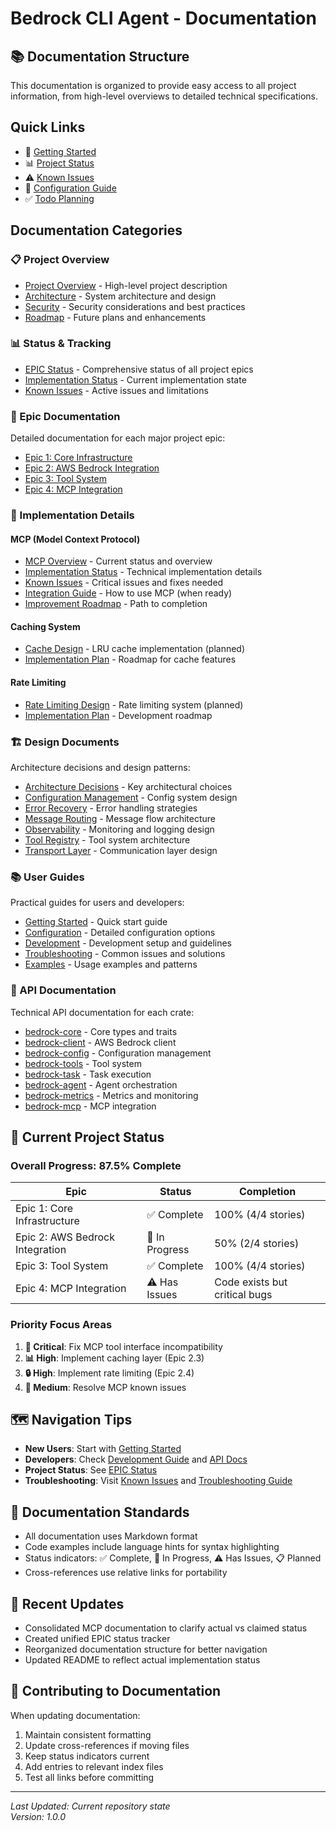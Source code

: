 # Bedrock CLI Agent - Documentation

## 📚 Documentation Structure

This documentation is organized to provide easy access to all project information, from high-level overviews to detailed technical specifications.

## Quick Links

- 🚀 [Getting Started](guides/getting-started.md)
- 📊 [Project Status](status/EPIC_STATUS.md)
- ⚠️ [Known Issues](implementation/mcp/known-issues.md)
- 🔧 [Configuration Guide](guides/configuration.md)
- ✅ [Todo Planning](guides/todo-planning.md)

## Documentation Categories

### 📋 Project Overview
- [Project Overview](overview/PROJECT_OVERVIEW.md) - High-level project description
- [Architecture](overview/ARCHITECTURE.md) - System architecture and design
- [Security](overview/SECURITY.md) - Security considerations and best practices
- [Roadmap](overview/ROADMAP.md) - Future plans and enhancements

### 📊 Status & Tracking
- [EPIC Status](status/EPIC_STATUS.md) - Comprehensive status of all project epics
- [Implementation Status](status/IMPLEMENTATION_STATUS.md) - Current implementation state
- [Known Issues](status/KNOWN_ISSUES.md) - Active issues and limitations

### 📖 Epic Documentation
Detailed documentation for each major project epic:
- [Epic 1: Core Infrastructure](epics/epic1-core-infrastructure.md)
- [Epic 2: AWS Bedrock Integration](epics/epic2-aws-bedrock.md)
- [Epic 3: Tool System](epics/epic3-tool-system.md)
- [Epic 4: MCP Integration](epics/epic4-mcp-integration.md)

### 🔧 Implementation Details

#### MCP (Model Context Protocol)
- [MCP Overview](implementation/mcp/README.md) - Current status and overview
- [Implementation Status](implementation/mcp/implementation-status.md) - Technical implementation details
- [Known Issues](implementation/mcp/known-issues.md) - Critical issues and fixes needed
- [Integration Guide](implementation/mcp/integration-guide.md) - How to use MCP (when ready)
- [Improvement Roadmap](implementation/mcp/improvement-roadmap.md) - Path to completion

#### Caching System
- [Cache Design](implementation/caching/README.md) - LRU cache implementation (planned)
- [Implementation Plan](implementation/caching/implementation-plan.md) - Roadmap for cache features

#### Rate Limiting
- [Rate Limiting Design](implementation/rate-limiting/README.md) - Rate limiting system (planned)
- [Implementation Plan](implementation/rate-limiting/implementation-plan.md) - Development roadmap

### 🏗️ Design Documents
Architecture decisions and design patterns:
- [Architecture Decisions](design/architecture-decisions.md) - Key architectural choices
- [Configuration Management](design/configuration-management.md) - Config system design
- [Error Recovery](design/error-recovery.md) - Error handling strategies
- [Message Routing](design/message-routing.md) - Message flow architecture
- [Observability](design/observability.md) - Monitoring and logging design
- [Tool Registry](design/tool-registry.md) - Tool system architecture
- [Transport Layer](design/transport-layer.md) - Communication layer design

### 📚 User Guides
Practical guides for users and developers:
- [Getting Started](guides/getting-started.md) - Quick start guide
- [Configuration](guides/configuration.md) - Detailed configuration options
- [Development](guides/development.md) - Development setup and guidelines
- [Troubleshooting](guides/troubleshooting.md) - Common issues and solutions
- [Examples](guides/examples.md) - Usage examples and patterns

### 🔌 API Documentation
Technical API documentation for each crate:
- [bedrock-core](api/crates/bedrock-core.md) - Core types and traits
- [bedrock-client](api/crates/bedrock-client.md) - AWS Bedrock client
- [bedrock-config](api/crates/bedrock-config.md) - Configuration management
- [bedrock-tools](api/crates/bedrock-tools.md) - Tool system
- [bedrock-task](api/crates/bedrock-task.md) - Task execution
- [bedrock-agent](api/crates/bedrock-agent.md) - Agent orchestration
- [bedrock-metrics](api/crates/bedrock-metrics.md) - Metrics and monitoring
- [bedrock-mcp](api/crates/bedrock-mcp.md) - MCP integration

## 🎯 Current Project Status

### Overall Progress: 87.5% Complete

| Epic | Status | Completion |
|------|--------|------------|
| Epic 1: Core Infrastructure | ✅ Complete | 100% (4/4 stories) |
| Epic 2: AWS Bedrock Integration | 🔄 In Progress | 50% (2/4 stories) |
| Epic 3: Tool System | ✅ Complete | 100% (4/4 stories) |
| Epic 4: MCP Integration | ⚠️ Has Issues | Code exists but critical bugs |

### Priority Focus Areas

1. **🚨 Critical**: Fix MCP tool interface incompatibility
2. **📊 High**: Implement caching layer (Epic 2.3)
3. **🔒 High**: Implement rate limiting (Epic 2.4)
4. **🔧 Medium**: Resolve MCP known issues

## 🗺️ Navigation Tips

- **New Users**: Start with [Getting Started](guides/getting-started.md)
- **Developers**: Check [Development Guide](guides/development.md) and [API Docs](api/crates/)
- **Project Status**: See [EPIC Status](status/EPIC_STATUS.md)
- **Troubleshooting**: Visit [Known Issues](status/KNOWN_ISSUES.md) and [Troubleshooting Guide](guides/troubleshooting.md)

## 📝 Documentation Standards

- All documentation uses Markdown format
- Code examples include language hints for syntax highlighting
- Status indicators: ✅ Complete, 🔄 In Progress, ⚠️ Has Issues, 📋 Planned
- Cross-references use relative links for portability

## 🔄 Recent Updates

- Consolidated MCP documentation to clarify actual vs claimed status
- Created unified EPIC status tracker
- Reorganized documentation structure for better navigation
- Updated README to reflect actual implementation status

## 📮 Contributing to Documentation

When updating documentation:
1. Maintain consistent formatting
2. Update cross-references if moving files
3. Keep status indicators current
4. Add entries to relevant index files
5. Test all links before committing

---

*Last Updated: Current repository state*  
*Version: 1.0.0*